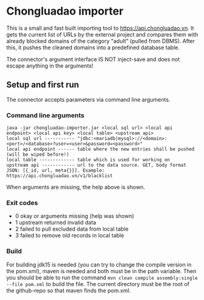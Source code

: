 # Chongluadao importer
This is a small and fast built importing tool to https://api.chongluadao.vn.
It gets the current list of URLs by the external project and compares them with already blocked domains of the category "adult" (pulled from DBMS).
After this, it pushes the cleaned domains into a predefined database table.

The connector's argument interface IS NOT inject-save and does not escape anything in the arguments!

## Setup and first run
The connector accepts parameters via command line arguments.

### Command line arguments
```
java -jar chongluadao-importer.jar <local sql url> <local api endpoint> <local api key> <local table> <upstream api>
local sql url ----------- "jdbc:<mariadb|mysql>://<domain>:<port>/<database>?user=<user>&password=<password>"
local api endpoint ------ table where the new entries shall be pushed (will be wiped before!)
local table ------------- table which is used for working on
upstream api ------------ url to the data source. GET, body format JSON: [{_id, url, meta{}}]. Example: https://api.chongluadao.vn/v1/blacklist
```

When arguments are missing, the help above is shown.

### Exit codes
- 0 okay or arguments missing (help was shown)
- 1 upstream returned invalid data
- 2 failed to pull excluded data from local table
- 3 failed to remove old records in local table

### Build
For building jdk15 is needed (you can try to change the compile version in the pom.xml), maven is needed and both must be in the path variable. Then you should be able to run the command `mvn clean compile assembly:single --file pom.xml` to build the file. The current directory must be the root of the github-repo so that maven finds the pom.xml.
